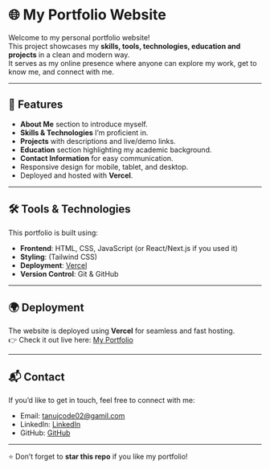 # 🌐 My Portfolio Website

Welcome to my personal portfolio website!  
This project showcases my **skills, tools, technologies, education and projects** in a clean and modern way.  
It serves as my online presence where anyone can explore my work, get to know me, and connect with me.

---

## 🚀 Features
- **About Me** section to introduce myself.
- **Skills & Technologies** I’m proficient in.
- **Projects** with descriptions and live/demo links.
- **Education** section highlighting my academic background.
- **Contact Information** for easy communication.
- Responsive design for mobile, tablet, and desktop.
- Deployed and hosted with **Vercel**.

---

## 🛠️ Tools & Technologies
This portfolio is built using:

- **Frontend**: HTML, CSS, JavaScript (or React/Next.js if you used it)
- **Styling**: (Tailwind CSS) 
- **Deployment**: [Vercel](https://vercel.com/)
- **Version Control**: Git & GitHub


---

## 🌍 Deployment
The website is deployed using **Vercel** for seamless and fast hosting.  
👉 Check it out live here: [My Portfolio](https://tanuj-portfolio-sigma.vercel.app/)

---

## 📬 Contact
If you’d like to get in touch, feel free to connect with me:

- Email: tanujcode02@gamil.com 
- LinkedIn: [LinkedIn](https://www.linkedin.com/in/tanujmethi/)  
- GitHub: [GitHub](https://github.com/Tanuj-02)

---

⭐ Don’t forget to **star this repo** if you like my portfolio!


